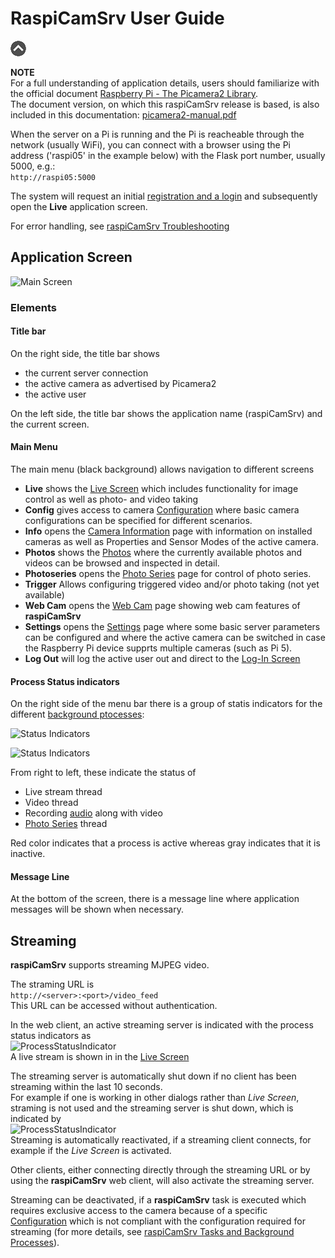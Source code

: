 # RaspiCamSrv User Guide

[![Up](img/goup.gif)](../README.md)

**NOTE**     
For a full understanding of application details, users should familiarize with the official document [Raspberry Pi - The Picamera2 Library](https://datasheets.raspberrypi.com/camera/picamera2-manual.pdf).  
The document version, on which this raspiCamSrv release is based, is also included in this documentation: [picamera2-manual.pdf](./picamera2-manual.pdf)

When the server on a Pi is running and the Pi is reacheable through the network (usually WiFi), you can connect with a browser using the Pi address ('raspi05' in the example below) with the Flask port number, usually 5000, e.g.:  
```http://raspi05:5000```

The system will request an initial [registration and a login](./Authentication.md) and subsequently open the **Live** application screen.

For error handling, see [raspiCamSrv Troubleshooting](./Troubelshooting.md)

## Application Screen
![Main Screen](img/Live_start.jpg)

### Elements

#### Title bar
On the right side, the title bar shows
- the current server connection
- the active camera as advertised by Picamera2
- the active user

On the left side, the title bar shows the application name (raspiCamSrv) and the current screen.

#### Main Menu
The main menu (black background) allows navigation to different screens
- **Live** shows the [Live Screen](./LiveScreen.md) which includes functionality for image control as well as photo- and video taking
- **Config** gives access to camera [Configuration](./Configuration.md) where basic camera configurations can be specified for different scenarios.
- **Info** opens the [Camera Information](./Information.md) page with information on installed cameras as well as Properties and Sensor Modes of the active camera.
- **Photos** shows the [Photos](./PhotoViewer.md) where the currently available photos and videos can be browsed and inspected in detail.
- **Photoseries** opens the [Photo Series](./PhotoSeries.md) page for control of photo series.
- **Trigger** Allows configuring triggered video and/or photo taking (not yet available)
- **Web Cam** opens the [Web Cam](./Webcam.md) page showing web cam features of **raspiCamSrv**
- **Settings** opens the [Settings](./Settings.md) page where some basic server parameters can be configured and where the active camera can be switched in case the Raspberry Pi device supprts multiple cameras (such as Pi 5).
- **Log Out** will log the active user out and direct to the [Log-In Screen](./Authentication.md#log-in)

#### Process Status indicators

On the right side of the menu bar there is a group of statis indicators for the different [background ptocesses](./Background%20Processes.md):

![Status Indicators](./img/ProcessIndicator1.jpg)

![Status Indicators](./img/ProcessIndicator3.jpg)

From right to left, these indicate the status of

- Live stream thread
- Video thread
- Recording [audio](./Settings.md#recording-audio-along-with-video) along with video
- [Photo Series](./PhotoSeries.md) thread

Red color indicates that a process is active whereas gray indicates that it is inactive.

#### Message Line
At the bottom of the screen, there is a message line where application messages will be shown when necessary.

## Streaming

**raspiCamSrv** supports streaming MJPEG video.

The straming URL is   
```http://<server>:<port>/video_feed```   
This URL can be accessed without authentication.

In the web client, an active streaming server is indicated with the process status indicators as    
![ProcessStatusIndicator](./img/ProcessIndicator1.jpg)   
A live stream is shown in in the [Live Screen](./LiveScreen.md)

The streaming server is automatically shut down if no client has been streaming within the last 10 seconds.   
For example if one is working in other dialogs rather than *Live Screen*, straming is not used and the streaming server is shut down, which is indicated by   
![ProcessStatusIndicator](./img/ProcessIndicator7.jpg)   
Streaming is automatically reactivated, if a streaming client connects, for example if the *Live Screen* is activated.

Other clients, either connecting directly through the streaming URL or by using the **raspiCamSrv** web client, will also activate the streaming server.

Streaming can be deactivated, if a **raspiCamSrv** task is executed which requires exclusive access to the camera because of a specific [Configuration](./Configuration.md) which is not compliant with the configuration required for streaming (for more details, see [raspiCamSrv Tasks and Background Processes](./Background%20Processes.md)).
